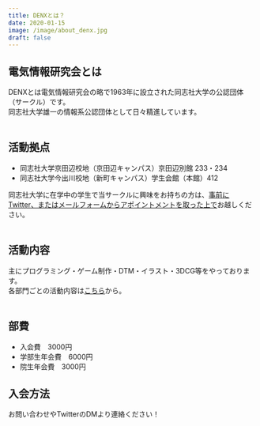 ```yaml
---
title: DENXとは？
date: 2020-01-15
image: /image/about_denx.jpg
draft: false
---
```


## 電気情報研究会とは
DENXとは電気情報研究会の略で1963年に設立された同志社大学の公認団体（サークル）です。  
同志社大学雄一の情報系公認団体として日々精進しています。  
<br>

## 活動拠点
- 同志社大学京田辺校地（京田辺キャンパス）京田辺別館 233・234
- 同志社大学今出川校地（新町キャンパス）学生会館（本館）412

同志社大学に在学中の学生で当サークルに興味をお持ちの方は、<u>事前に<a href="https://twitter.com/DENX_jp" target="_blank" rel="noopener">Twitter</a>、または<a href="/contact/">メールフォーム</a>からアポイントメントを取った上で</u>お越しください。  
<br>

## 活動内容
主にプログラミング・ゲーム制作・DTM・イラスト・3DCG等をやっております。  
各部門ごとの活動内容は<a href="/departments/">こちら</a>から。  
<br>

## 部費
- 入会費　3000円
- 学部生年会費　6000円
- 院生年会費　3000円

## 入会方法

お問い合わせやTwitterのDMより連絡ください！







